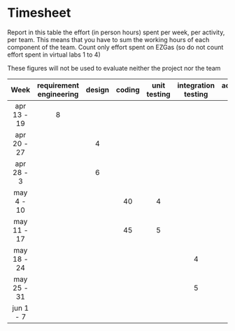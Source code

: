 # Timesheet

Report in this table the effort (in person hours) spent per week, per activity, per team. 
This means that you have to sum the working hours of each component of the team.
Count only effort spent on EZGas (so do not count effort spent in virtual labs 1 to 4)

These figures will not be used to evaluate neither the project nor the team

| Week | requirement engineering | design | coding | unit testing | integration testing | acceptance testing | 
|:-----------:|:----------:|:------------:|:------------:|:----------:|:------------:|:------------:|
| apr 13 - 19| 8 |   |    |   |   |   | 
| apr 20 - 27|   | 4 |    |   |   |   | 
| apr 28 - 3 |   | 6 |    |   |   |   | 
| may 4 - 10 |   |   | 40 | 4 |   |   | 
| may 11 - 17|   |   | 45 | 5 |   |   | 
| may 18 - 24|   |   |    |   | 4 |   |
| may 25 - 31|   |   |    |   | 5 | 4 | 
| jun 1 -  7 |   |   |    |   |   | 4 |
